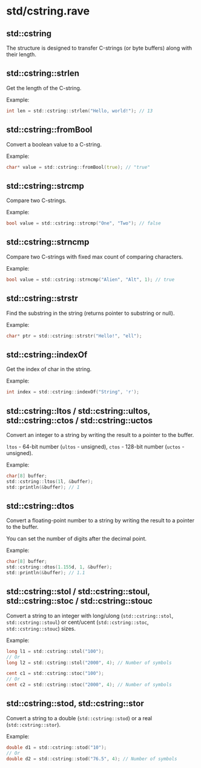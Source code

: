 # std/cstring.rave

## std::cstring

The structure is designed to transfer С-strings (or byte buffers) along with their length.

## std::cstring::strlen

Get the length of the C-string.

Example:

```d
int len = std::cstring::strlen("Hello, world!"); // 13
```

## std::cstring::fromBool

Convert a boolean value to a C-string.

Example:

```d
char* value = std::cstring::fromBool(true); // "true"
```

## std::cstring::strcmp

Compare two C-strings.

Example:

```d
bool value = std::cstring::strcmp("One", "Two"); // false
```

## std::cstring::strncmp

Compare two C-strings with fixed max count of comparing characters.

Example:
```d
bool value = std::cstring::strncmp("Alien", "Alt", 1); // true
```

## std::cstring::strstr

Find the substring in the string (returns pointer to substring or null).

Example:

```d
char* ptr = std::cstring::strstr("Hello!", "ell");
```

## std::cstring::indexOf

Get the index of char in the string.

Example:

```d
int index = std::cstring::indexOf("String", 'r');
```

## std::cstring::ltos / std::cstring::ultos, std::cstring::ctos / std::cstring::uctos

Convert an integer to a string by writing the result to a pointer to the buffer.

`ltos` - 64-bit number (`ultos` - unsigned), `ctos` - 128-bit number (`uctos` - unsigned).

Example:

```d
char[8] buffer;
std::cstring::ltos(1l, &buffer);
std::println(&buffer); // 1
```

## std::cstring::dtos

Convert a floating-point number to a string by writing the result to a pointer to the buffer.

You can set the number of digits after the decimal point.

Example:

```d
char[8] buffer;
std::cstring::dtos(1.155d, 1, &buffer);
std::println(&buffer); // 1.1
```

## std::cstring::stol / std::cstring::stoul, std::cstring::stoc / std::cstring::stouc

Convert a string to an integer with long/ulong (`std::cstring::stol`, `std::cstring::stoul`) or cent/ucent (`std::cstring::stoc`, `std::cstring::stouc`) sizes.

Example:
```d
long l1 = std::cstring::stol("100");
// Or
long l2 = std::cstring::stol("2000", 4); // Number of symbols

cent c1 = std::cstring::stoc("100");
// Or
cent c2 = std::cstring::stoc("2000", 4); // Number of symbols
```

## std::cstring::stod, std::cstring::stor

Convert a string to a double (`std::cstring::stod`) or a real (`std::cstring::stor`).

Example:
```d
double d1 = std::cstring::stod("10");
// Or
double d2 = std::cstring::stod("76.5", 4); // Number of symbols
```